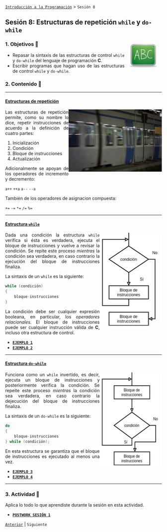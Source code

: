 [`Introducción a la Programación`](../README.md) > `Sesión 8`

## Sesión 8: Estructuras de repetición `while` y `do-while`

<img src="../imagenes/pizarron.png" align="right" height="100" width="100" hspace="10">
<div style="text-align: justify;">

### 1. Objetivos :dart:

- Repasar la sintaxis de las estructuras de control `while` y `do-while` del lenguaje de programación __C__.
- Escribir programas que hagan uso de las estructuras de control `while` y `do-while`.

### 2. Contenido :rocket:

---
#### <ins>Estructuras de repetición</ins>
<img src="imagenes/imagen1.gif" width="300" height="200" align="right">

Las estructuras de repetición permite, como su nombre lo dice, repetir instrucciones de acuerdo a la definición de cuatro partes:

1. Inicialización
1. Condición
1. Bloque de instrucciones
1. Actualización

Adicionalmente se apoyan de los operadores de incremento y decremento:

`a++` `++a` `a--` `--a`

También de los operadores de asignacion compuesta:

`+=` `-=` `*=` `/=` `%=`

---
#### <ins>Estructura `while`</ins>
<img src="imagenes/imagen2.png" width="200" height="300" align="right">

Dada una condición la estructura `while` verifica si ésta es verdadera, ejecuta el bloque de instrucciones y vuelve a revisar la condición. Se repite este proceso *mientras* la condición sea verdadera, en caso contrario la ejecución del bloque de instrucciones finaliza.

La sintaxis de un `while` es la siguiente:

```c
while (condición)
{
	bloque-instrucciones
}
```

La condición debe ser cualquier expresión booleana, en particular, los *operadores relacionales*. El bloque de instrucciones puede ser cualquier instrucción válida de __C__, incluso otra estructura de control.

- [**`EJEMPLO 1`**](ejemplo01/README.md)
- [**`EJEMPLO 2`**](ejemplo02/README.md)

---
#### <ins>Estructura `do-while`</ins>
<img src="imagenes/imagen3.png" width="200" height="300" align="right">

Funciona como un `while` invertido, es decir, ejecuta un bloque de instrucciones y posteriormente verifica la condición. Se repeite este proceso *mientras* la condición sea verdadera, en caso contrario la dejecución del bloque de instrucciones finaliza.

La sintaxis de un `do-while` es la siguiente:

```c
do
{
	bloque-instrucciones
} while (condición);
```

En esta estructura se garantiza que el bloque de instrucciones es ejecutado al menos una vez.

- [**`EJEMPLO 3`**](ejemplo03/README.md)
- [**`EJEMPLO 4`**](ejemplo04/README.md)

---

### 3. Actividad :memo:
Aplica lo todo lo que aprendiste durante la sesión en esta actividad. 

- [**`POSTWORK SESIÓN 1`**](actividad/README.md)

[`Anterior`](../sesion07/README.md) | `Siguiente`

</div>
